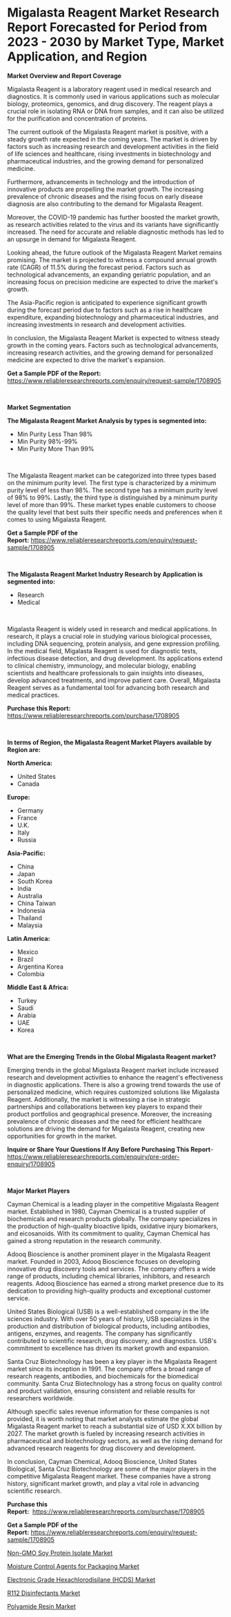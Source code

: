 <p><h1>Migalasta Reagent Market Research Report Forecasted for Period from 2023 -  2030 by Market Type, Market Application, and Region</h1></p><p><strong>Market Overview and Report Coverage</strong></p>
<p><p>Migalasta Reagent is a laboratory reagent used in medical research and diagnostics. It is commonly used in various applications such as molecular biology, proteomics, genomics, and drug discovery. The reagent plays a crucial role in isolating RNA or DNA from samples, and it can also be utilized for the purification and concentration of proteins.</p><p>The current outlook of the Migalasta Reagent market is positive, with a steady growth rate expected in the coming years. The market is driven by factors such as increasing research and development activities in the field of life sciences and healthcare, rising investments in biotechnology and pharmaceutical industries, and the growing demand for personalized medicine.</p><p>Furthermore, advancements in technology and the introduction of innovative products are propelling the market growth. The increasing prevalence of chronic diseases and the rising focus on early disease diagnosis are also contributing to the demand for Migalasta Reagent.</p><p>Moreover, the COVID-19 pandemic has further boosted the market growth, as research activities related to the virus and its variants have significantly increased. The need for accurate and reliable diagnostic methods has led to an upsurge in demand for Migalasta Reagent.</p><p>Looking ahead, the future outlook of the Migalasta Reagent Market remains promising. The market is projected to witness a compound annual growth rate (CAGR) of 11.5% during the forecast period. Factors such as technological advancements, an expanding geriatric population, and an increasing focus on precision medicine are expected to drive the market's growth.</p><p>The Asia-Pacific region is anticipated to experience significant growth during the forecast period due to factors such as a rise in healthcare expenditure, expanding biotechnology and pharmaceutical industries, and increasing investments in research and development activities.</p><p>In conclusion, the Migalasta Reagent Market is expected to witness steady growth in the coming years. Factors such as technological advancements, increasing research activities, and the growing demand for personalized medicine are expected to drive the market's expansion.</p></p>
<p><strong>Get a Sample PDF of the Report:</strong> <a href="https://www.reliableresearchreports.com/enquiry/request-sample/1708905">https://www.reliableresearchreports.com/enquiry/request-sample/1708905</a></p>
<p>&nbsp;</p>
<p><strong>Market Segmentation</strong></p>
<p><strong>The Migalasta Reagent Market Analysis by types is segmented into:</strong></p>
<p><ul><li>Min Purity Less Than 98%</li><li>Min Purity 98%-99%</li><li>Min Purity More Than 99%</li></ul></p>
<p>&nbsp;</p>
<p><p>The Migalasta Reagent market can be categorized into three types based on the minimum purity level. The first type is characterized by a minimum purity level of less than 98%. The second type has a minimum purity level of 98% to 99%. Lastly, the third type is distinguished by a minimum purity level of more than 99%. These market types enable customers to choose the quality level that best suits their specific needs and preferences when it comes to using Migalasta Reagent.</p></p>
<p><strong>Get a Sample PDF of the Report:</strong>&nbsp;<a href="https://www.reliableresearchreports.com/enquiry/request-sample/1708905">https://www.reliableresearchreports.com/enquiry/request-sample/1708905</a></p>
<p>&nbsp;</p>
<p><strong>The Migalasta Reagent Market Industry Research by Application is segmented into:</strong></p>
<p><ul><li>Research</li><li>Medical</li></ul></p>
<p>&nbsp;</p>
<p><p>Migalasta Reagent is widely used in research and medical applications. In research, it plays a crucial role in studying various biological processes, including DNA sequencing, protein analysis, and gene expression profiling. In the medical field, Migalasta Reagent is used for diagnostic tests, infectious disease detection, and drug development. Its applications extend to clinical chemistry, immunology, and molecular biology, enabling scientists and healthcare professionals to gain insights into diseases, develop advanced treatments, and improve patient care. Overall, Migalasta Reagent serves as a fundamental tool for advancing both research and medical practices.</p></p>
<p><strong>Purchase this Report:</strong>&nbsp; <a href="https://www.reliableresearchreports.com/purchase/1708905">https://www.reliableresearchreports.com/purchase/1708905</a></p>
<p>&nbsp;</p>
<p><strong>In terms of Region, the Migalasta Reagent Market Players available by Region are:</strong></p>
<p>
    <p> <strong> North America: </strong>
        <ul>
            <li>United States</li>
            <li>Canada</li>
        </ul>
        </p> 
    <p> <strong> Europe: </strong>
        <ul>
            <li>Germany</li>
            <li>France</li>
            <li>U.K.</li>
            <li>Italy</li>
            <li>Russia</li>
        </ul>
        </p> 
    <p> <strong> Asia-Pacific: </strong>
        <ul>
            <li>China</li>
            <li>Japan</li>
            <li>South Korea</li>
            <li>India</li>
            <li>Australia</li>
            <li>China Taiwan</li>
            <li>Indonesia</li>
            <li>Thailand</li>
            <li>Malaysia</li>
        </ul>
        </p> 
    <p> <strong> Latin America: </strong>
        <ul>
            <li>Mexico</li>
            <li>Brazil</li>
            <li>Argentina Korea</li>
            <li>Colombia</li>
        </ul>
        </p> 
    <p> <strong> Middle East & Africa: </strong>
        <ul>
            <li>Turkey</li>
            <li>Saudi</li>
            <li>Arabia</li>
            <li>UAE</li>
            <li>Korea</li>
        </ul>
    </p>
    </p>
<p>&nbsp;</p>
<p><strong>What are the Emerging Trends in the Global Migalasta Reagent market?</strong></p>
<p><p>Emerging trends in the global Migalasta Reagent market include increased research and development activities to enhance the reagent's effectiveness in diagnostic applications. There is also a growing trend towards the use of personalized medicine, which requires customized solutions like Migalasta Reagent. Additionally, the market is witnessing a rise in strategic partnerships and collaborations between key players to expand their product portfolios and geographical presence. Moreover, the increasing prevalence of chronic diseases and the need for efficient healthcare solutions are driving the demand for Migalasta Reagent, creating new opportunities for growth in the market.</p></p>
<p><strong>Inquire or Share Your Questions If Any Before Purchasing This Report</strong>- <a href="https://www.reliableresearchreports.com/enquiry/pre-order-enquiry/1708905">https://www.reliableresearchreports.com/enquiry/pre-order-enquiry/1708905</a></p>
<p>&nbsp;</p>
<p><strong>Major Market Players</strong></p>
<p><p>Cayman Chemical is a leading player in the competitive Migalasta Reagent market. Established in 1980, Cayman Chemical is a trusted supplier of biochemicals and research products globally. The company specializes in the production of high-quality bioactive lipids, oxidative injury biomarkers, and eicosanoids. With its commitment to quality, Cayman Chemical has gained a strong reputation in the research community.</p><p>Adooq Bioscience is another prominent player in the Migalasta Reagent market. Founded in 2003, Adooq Bioscience focuses on developing innovative drug discovery tools and services. The company offers a wide range of products, including chemical libraries, inhibitors, and research reagents. Adooq Bioscience has earned a strong market presence due to its dedication to providing high-quality products and exceptional customer service.</p><p>United States Biological (USB) is a well-established company in the life sciences industry. With over 50 years of history, USB specializes in the production and distribution of biological products, including antibodies, antigens, enzymes, and reagents. The company has significantly contributed to scientific research, drug discovery, and diagnostics. USB's commitment to excellence has driven its market growth and expansion.</p><p>Santa Cruz Biotechnology has been a key player in the Migalasta Reagent market since its inception in 1991. The company offers a broad range of research reagents, antibodies, and biochemicals for the biomedical community. Santa Cruz Biotechnology has a strong focus on quality control and product validation, ensuring consistent and reliable results for researchers worldwide.</p><p>Although specific sales revenue information for these companies is not provided, it is worth noting that market analysts estimate the global Migalasta Reagent market to reach a substantial size of USD X.XX billion by 2027. The market growth is fueled by increasing research activities in pharmaceutical and biotechnology sectors, as well as the rising demand for advanced research reagents for drug discovery and development.</p><p>In conclusion, Cayman Chemical, Adooq Bioscience, United States Biological, Santa Cruz Biotechnology are some of the major players in the competitive Migalasta Reagent market. These companies have a strong history, significant market growth, and play a vital role in advancing scientific research.</p></p>
<p><strong>Purchase this Report:</strong>&nbsp;&nbsp;<a href="https://www.reliableresearchreports.com/purchase/1708905">https://www.reliableresearchreports.com/purchase/1708905</a></p>
<p></p>
<p><strong>Get a Sample PDF of the Report:</strong>&nbsp;<a href="https://www.reliableresearchreports.com/enquiry/request-sample/1708905">https://www.reliableresearchreports.com/enquiry/request-sample/1708905</a></p>
<p><p><a href="https://medium.com/@hazelbrakus/non-gmo-soy-protein-isolate-market-report-reveals-the-latest-trends-and-growth-opportunities-of-132153064f96">Non-GMO Soy Protein Isolate Market</a></p><p><a href="https://medium.com/@lowellgreen2023/moisture-control-agents-for-packaging-market-size-cagr-trends-2024-2030-2c0cba7b68ec">Moisture Control Agents for Packaging Market</a></p><p><a href="https://medium.com/@loyceharber/electronic-grade-hexachlorodisilane-hcds-market-size-and-market-trends-complete-industry-3d24a7af806b">Electronic Grade Hexachlorodisilane (HCDS) Market</a></p><p><a href="https://medium.com/@randallbode/r112-disinfectants-market-outlook-industry-overview-and-forecast-2023-to-2030-7ee37bcea767">R112 Disinfectants Market</a></p><p><a href="https://medium.com/@madelynyost/polyamide-resin-market-the-key-to-successful-business-strategy-forecast-till-2030-9346cc93e17a">Polyamide Resin Market</a></p></p>